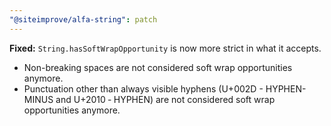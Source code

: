 ```yaml
---
"@siteimprove/alfa-string": patch
---
```


**Fixed:** `String.hasSoftWrapOpportunity` is now more strict in what it accepts.

- Non-breaking spaces are not considered soft wrap opportunities anymore.
- Punctuation other than always visible hyphens (U+002D - HYPHEN-MINUS and U+2010 ‐ HYPHEN) are not considered soft wrap opportunities anymore.
